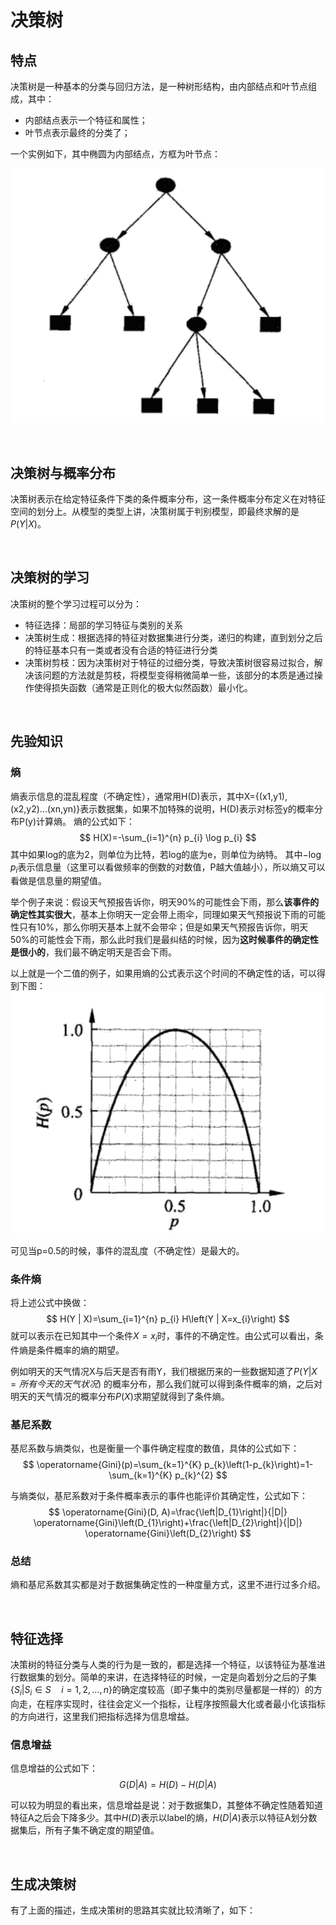 # 决策树

## 特点
决策树是一种基本的分类与回归方法，是一种树形结构，由内部结点和叶节点组成，其中：
- 内部结点表示一个特征和属性；
- 叶节点表示最终的分类了；

一个实例如下，其中椭圆为内部结点，方框为叶节点：

<img src="imgs/2019-06-27-22-41-22.png" width=500>

&nbsp;
## 决策树与概率分布
决策树表示在给定特征条件下类的条件概率分布，这一条件概率分布定义在对特征空间的划分上。从模型的类型上讲，决策树属于判别模型，即最终求解的是$P(Y|X)$。

&nbsp;
## 决策树的学习
决策树的整个学习过程可以分为：
- 特征选择：局部的学习特征与类别的关系
- 决策树生成：根据选择的特征对数据集进行分类，递归的构建，直到划分之后的特征基本只有一类或者没有合适的特征进行分类
- 决策树剪枝：因为决策树对于特征的过细分类，导致决策树很容易过拟合，解决该问题的方法就是剪枝，将模型变得稍微简单一些，该部分的本质是通过操作使得损失函数（通常是正则化的极大似然函数）最小化。

&nbsp;
## 先验知识
### 熵
熵表示信息的混乱程度（不确定性），通常用H(D)表示，其中X={(x1,y1), (x2,y2)...(xn,yn)}表示数据集，如果不加特殊的说明，H(D)表示对标签y的概率分布P(y)计算熵。
熵的公式如下：
$$
H(X)=-\sum_{i=1}^{n} p_{i} \log p_{i}
$$
其中如果log的底为2，则单位为比特，若log的底为e，则单位为纳特。
其中$-\log p_{i}$表示信息量（这里可以看做频率的倒数的对数值，P越大值越小），所以熵又可以看做是信息量的期望值。

举个例子来说：假设天气预报告诉你，明天90%的可能性会下雨，那么**该事件的确定性其实很大**，基本上你明天一定会带上雨伞，同理如果天气预报说下雨的可能性只有10%，那么你明天基本上就不会带伞；但是如果天气预报告诉你，明天50%的可能性会下雨，那么此时我们是最纠结的时候，因为**这时候事件的确定性是很小的**，我们最不确定明天是否会下雨。

以上就是一个二值的例子，如果用熵的公式表示这个时间的不确定性的话，可以得到下图：
<img src="imgs/2019-06-28-13-29-35.png" width=500>

可见当p=0.5的时候，事件的混乱度（不确定性）是最大的。

### 条件熵
将上述公式中换做：
$$
H(Y | X)=\sum_{i=1}^{n} p_{i} H\left(Y | X=x_{i}\right)
$$
就可以表示在已知其中一个条件$X=x_i$时，事件的不确定性。由公式可以看出，条件熵是条件概率的熵的期望。

例如明天的天气情况X与后天是否有雨Y，我们根据历来的一些数据知道了$P(Y|X={所有今天的天气状况})$ 的概率分布，那么我们就可以得到条件概率的熵，之后对明天的天气情况的概率分布$P(X)$求期望就得到了条件熵。

### 基尼系数
基尼系数与熵类似，也是衡量一个事件确定程度的数值，具体的公式如下：
$$
\operatorname{Gini}(p)=\sum_{k=1}^{K} p_{k}\left(1-p_{k}\right)=1-\sum_{k=1}^{K} p_{k}^{2}
$$

与熵类似，基尼系数对于条件概率表示的事件也能评价其确定性，公式如下：
$$
\operatorname{Gini}(D, A)=\frac{\left|D_{1}\right|}{|D|} \operatorname{Gini}\left(D_{1}\right)+\frac{\left|D_{2}\right|}{|D|} \operatorname{Gini}\left(D_{2}\right)
$$

### 总结
熵和基尼系数其实都是对于数据集确定性的一种度量方式，这里不进行过多介绍。

&nbsp;
## 特征选择
决策树的特征分类与人类的行为是一致的，都是选择一个特征，以该特征为基准进行数据集的划分。简单的来讲，在选择特征的时候，一定是向着划分之后的子集$\{S_i | S_i \in S \quad i=1,2,...,n\}$的确定度较高（即子集中的类别尽量都是一样的）的方向走，在程序实现时，往往会定义一个指标，让程序按照最大化或者最小化该指标的方向进行，这里我们把指标选择为信息增益。

### 信息增益
信息增益的公式如下：
$$
G(D|A)=H(D)-H(D|A)
$$

可以较为明显的看出来，信息增益是说：对于数据集D，其整体不确定性随着知道特征A之后会下降多少。其中$H(D)$表示以label的熵，$H(D|A)$表示以特征A划分数据集后，所有子集不确定度的期望值。

&nbsp;
## 生成决策树
有了上面的描述，生成决策树的思路其实就比较清晰了，如下：
